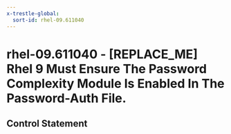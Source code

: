 ```yaml
---
x-trestle-global:
  sort-id: rhel-09.611040
---
```


# rhel-09.611040 - \[REPLACE_ME\] Rhel 9 Must Ensure The Password Complexity Module Is Enabled In The Password-Auth File.

## Control Statement
